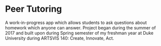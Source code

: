 #  Peer Tutoring

A work-in-progress app which allows students to ask questions about homework which anyone can answer. Project began during the summer of 2017 and built upon during Spring semester of my freshman year at Duke University during ARTSVIS 140: Create, Innovate, Act.

